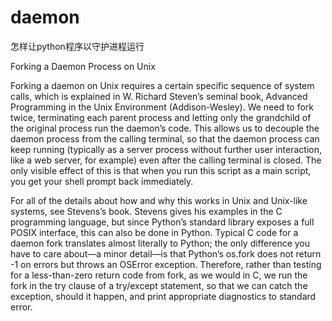 # daemon
怎样让python程序以守护进程运行

Forking a Daemon Process on Unix

Forking a daemon on Unix requires a certain specific sequence of system calls, which is explained in W. Richard Steven’s seminal book, Advanced Programming in the Unix Environment (Addison-Wesley). We need to fork twice, terminating each parent process and letting only the grandchild of the original process run the daemon’s code. This allows us to decouple the daemon process from the calling terminal, so that the daemon process can keep running (typically as a server process without further user interaction, like a web server, for example) even after the calling terminal is closed. The only visible effect of this is that when you run this script as a main script, you get your shell prompt back immediately.

For all of the details about how and why this works in Unix and Unix-like systems, see Stevens’s book. Stevens gives his examples in the C programming language, but since Python’s standard library exposes a full POSIX interface, this can also be done in Python. Typical C code for a daemon fork translates almost literally to Python; the only difference you have to care about—a minor detail—is that Python’s os.fork does not return -1 on errors but throws an OSError exception. Therefore, rather than testing for a less-than-zero return code from fork, as we would in C, we run the fork in the try clause of a try/except statement, so that we can catch the exception, should it happen, and print appropriate diagnostics to standard error.
